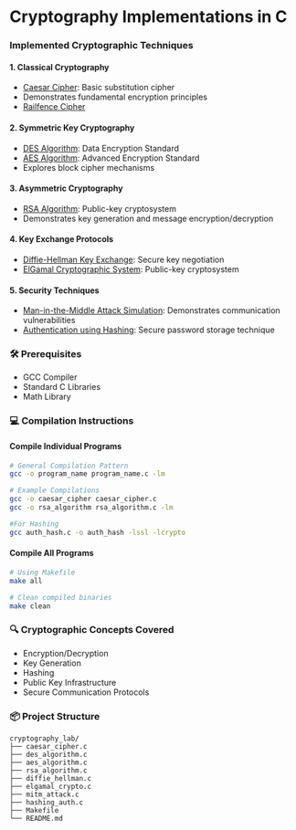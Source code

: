 # Cryptography Implementations in C



### Implemented Cryptographic Techniques

#### 1. Classical Cryptography
- [Caesar Cipher](caesar_cipher.c): Basic substitution cipher
- Demonstrates fundamental encryption principles
- [Railfence Cipher](railfence.c)

#### 2. Symmetric Key Cryptography
- [DES Algorithm](des_algorithm.c): Data Encryption Standard
- [AES Algorithm](aes_algorithm.c): Advanced Encryption Standard
- Explores block cipher mechanisms

#### 3. Asymmetric Cryptography
- [RSA Algorithm](rsa_algorithm.c): Public-key cryptosystem
- Demonstrates key generation and message encryption/decryption

#### 4. Key Exchange Protocols
- [Diffie-Hellman Key Exchange](diffie_hellman.c): Secure key negotiation
- [ElGamal Cryptographic System](elgamal_crypto.c): Public-key cryptosystem

#### 5. Security Techniques
- [Man-in-the-Middle Attack Simulation](mitm_attack.c): Demonstrates communication vulnerabilities
- [Authentication using Hashing](hashing_auth.c): Secure password storage technique

### 🛠️ Prerequisites
- GCC Compiler
- Standard C Libraries
- Math Library

### 💻 Compilation Instructions

#### Compile Individual Programs
```bash
# General Compilation Pattern
gcc -o program_name program_name.c -lm

# Example Compilations
gcc -o caesar_cipher caesar_cipher.c
gcc -o rsa_algorithm rsa_algorithm.c -lm

#For Hashing
gcc auth_hash.c -o auth_hash -lssl -lcrypto

```

#### Compile All Programs
```bash
# Using Makefile
make all

# Clean compiled binaries
make clean
```



### 🔍 Cryptographic Concepts Covered
- Encryption/Decryption
- Key Generation
- Hashing
- Public Key Infrastructure
- Secure Communication Protocols

### 📦 Project Structure
```
cryptography_lab/
├── caesar_cipher.c
├── des_algorithm.c
├── aes_algorithm.c
├── rsa_algorithm.c
├── diffie_hellman.c
├── elgamal_crypto.c
├── mitm_attack.c
├── hashing_auth.c
├── Makefile
└── README.md
```

